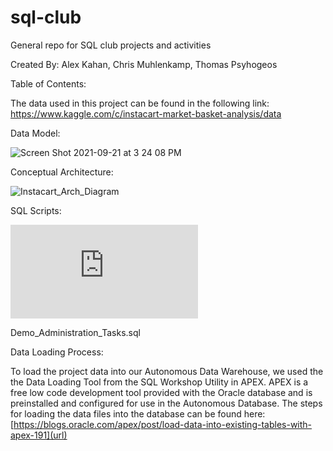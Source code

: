 # sql-club
General repo for SQL club projects and activities

Created By: Alex Kahan, Chris Muhlenkamp, Thomas Psyhogeos

Table of Contents:

The data used in this project can be found in the following link: https://www.kaggle.com/c/instacart-market-basket-analysis/data

Data Model:

![Screen Shot 2021-09-21 at 3 24 08 PM](https://user-images.githubusercontent.com/23488766/134714658-78778fc5-7e13-4fe8-967f-af1d798334de.png)

Conceptual Architecture:

![Instacart_Arch_Diagram](https://user-images.githubusercontent.com/23488766/134990739-f763575e-dc41-4878-aba2-a26974548545.png)

SQL Scripts:

![Instacart_Data_Discovery.sql](https://github.com/alexvkahan/sql-club/blob/main/Instacart_Data_Discovery.sql)

Demo_Administration_Tasks.sql



Data Loading Process:

To load the project data into our Autonomous Data Warehouse, we used the the Data Loading Tool from the SQL Workshop Utility in APEX.  APEX is a free low code development tool provided with the Oracle database and is preinstalled and configured for use in the Autonomous Database.  The steps for loading the data files into the database can be found here: [https://blogs.oracle.com/apex/post/load-data-into-existing-tables-with-apex-191](url)

